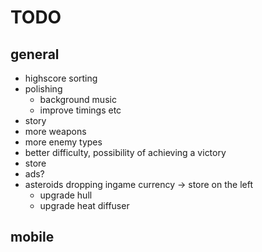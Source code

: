 # TODO
## general
* highscore sorting
* polishing
    - background music
    - improve timings etc
* story
* more weapons
* more enemy types
* better difficulty, possibility of achieving a victory
* store
* ads?
* asteroids dropping ingame currency -> store on the left
  * upgrade hull
  * upgrade heat diffuser

## mobile
